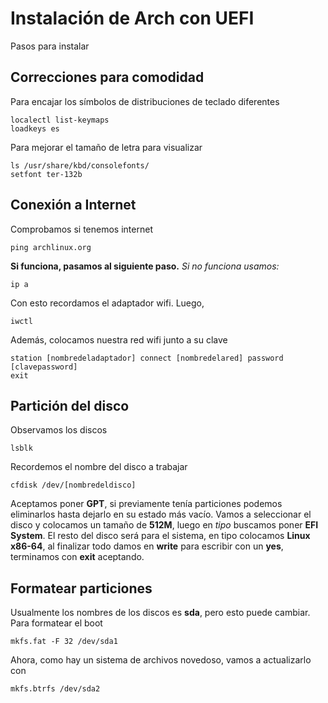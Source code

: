 # Instalación de Arch con UEFI
Pasos para instalar
## Correcciones para comodidad
Para encajar los símbolos de distribuciones de teclado diferentes
```
localectl list-keymaps
loadkeys es
```
Para mejorar el tamaño de letra para visualizar
```
ls /usr/share/kbd/consolefonts/
setfont ter-132b
```
## Conexión a Internet
Comprobamos si tenemos internet
```
ping archlinux.org
```
**Si funciona, pasamos al siguiente paso.**
*Si no funciona usamos:*
```
ip a
```
Con esto recordamos el adaptador wifi. Luego,
```
iwctl
```
Además, colocamos nuestra red wifi junto a su clave
```
station [nombredeladaptador] connect [nombredelared] password [clavepassword]
exit
```
## Partición del disco
Observamos los discos
```
lsblk
```
Recordemos el nombre del disco a trabajar
```
cfdisk /dev/[nombredeldisco]
```
Aceptamos poner **GPT**, si previamente tenía particiones podemos eliminarlos hasta dejarlo en su estado más vacío. Vamos a seleccionar el disco y colocamos un tamaño de **512M**, luego en *tipo* buscamos poner **EFI System**. El resto del disco será para el sistema, en tipo colocamos **Linux x86-64**, al finalizar todo damos en **write** para escribir con un **yes**, terminamos con **exit** aceptando.
## Formatear particiones
Usualmente los nombres de los discos es **sda**, pero esto puede cambiar. Para formatear el boot
```
mkfs.fat -F 32 /dev/sda1
```
Ahora, como hay un sistema de archivos novedoso, vamos a actualizarlo con
```
mkfs.btrfs /dev/sda2
```
